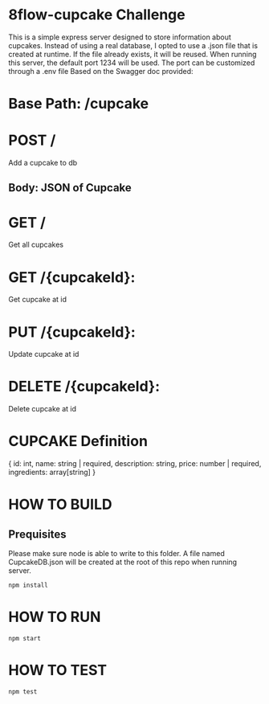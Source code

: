 # 8flow-cupcake Challenge

This is a simple express server designed to store information about cupcakes.
Instead of using a real database, I opted to use a .json file that is created at runtime. If the file already exists, it will be reused.
When running this server, the default port 1234 will be used. The port can be customized through a .env file
Based on the Swagger doc provided: 

# Base Path: /cupcake

# POST /

Add a cupcake to db

## Body: JSON of Cupcake

# GET /

Get all cupcakes

# GET /{cupcakeId}:

Get cupcake at id

# PUT /{cupcakeId}:

Update cupcake at id

# DELETE /{cupcakeId}:

Delete cupcake at id


# CUPCAKE Definition
{
  id: int,
  name: string | required,
  description: string,
  price: number | required,
  ingredients: array[string]
}


# HOW TO BUILD

## Prequisites
Please make sure node is able to write to this folder. A file named CupcakeDB.json will be created at the root of this repo when running server.

```
npm install
```

# HOW TO RUN

```
npm start
```

# HOW TO TEST
```
npm test
```

